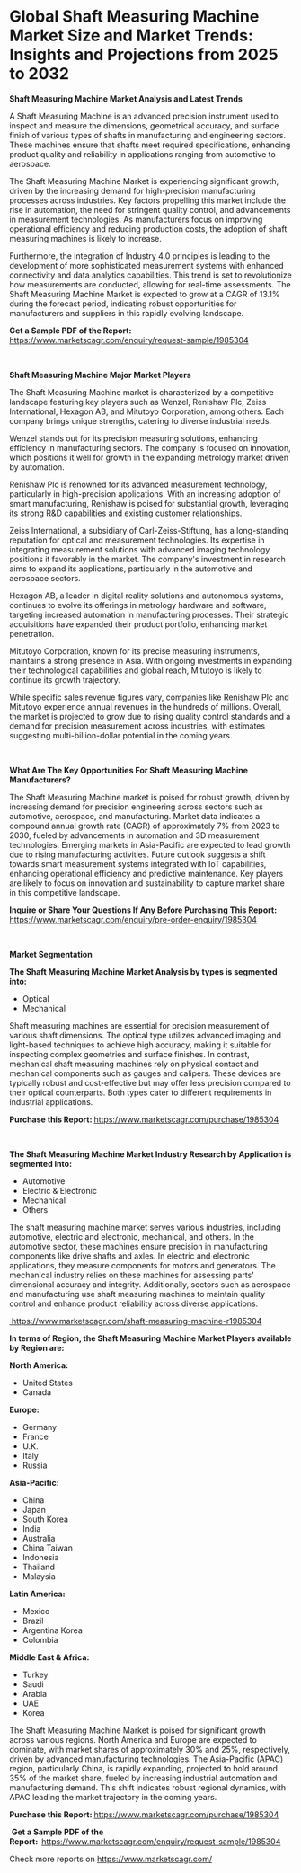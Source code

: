 <p><h1>Global Shaft Measuring Machine Market Size and Market Trends: Insights and Projections from 2025 to 2032</h1></p><p><strong>Shaft Measuring Machine Market Analysis and Latest Trends</strong></p>
<p><p>A Shaft Measuring Machine is an advanced precision instrument used to inspect and measure the dimensions, geometrical accuracy, and surface finish of various types of shafts in manufacturing and engineering sectors. These machines ensure that shafts meet required specifications, enhancing product quality and reliability in applications ranging from automotive to aerospace.</p><p>The Shaft Measuring Machine Market is experiencing significant growth, driven by the increasing demand for high-precision manufacturing processes across industries. Key factors propelling this market include the rise in automation, the need for stringent quality control, and advancements in measurement technologies. As manufacturers focus on improving operational efficiency and reducing production costs, the adoption of shaft measuring machines is likely to increase.</p><p>Furthermore, the integration of Industry 4.0 principles is leading to the development of more sophisticated measurement systems with enhanced connectivity and data analytics capabilities. This trend is set to revolutionize how measurements are conducted, allowing for real-time assessments. The Shaft Measuring Machine Market is expected to grow at a CAGR of 13.1% during the forecast period, indicating robust opportunities for manufacturers and suppliers in this rapidly evolving landscape.</p></p>
<p><strong>Get a Sample PDF of the Report:&nbsp;</strong> <a href="https://www.marketscagr.com/enquiry/request-sample/1985304?utm_campaign=1126&utm_medium=2&utm_source=Github&utm_content=ia&utm_term=19022025&utm_id=shaft-measuring-machine">https://www.marketscagr.com/enquiry/request-sample/1985304</a></p>
<p>&nbsp;</p>
<p><strong>Shaft Measuring Machine Major Market Players</strong></p>
<p><p>The Shaft Measuring Machine market is characterized by a competitive landscape featuring key players such as Wenzel, Renishaw Plc, Zeiss International, Hexagon AB, and Mitutoyo Corporation, among others. Each company brings unique strengths, catering to diverse industrial needs.</p><p>Wenzel stands out for its precision measuring solutions, enhancing efficiency in manufacturing sectors. The company is focused on innovation, which positions it well for growth in the expanding metrology market driven by automation.</p><p>Renishaw Plc is renowned for its advanced measurement technology, particularly in high-precision applications. With an increasing adoption of smart manufacturing, Renishaw is poised for substantial growth, leveraging its strong R&D capabilities and existing customer relationships.</p><p>Zeiss International, a subsidiary of Carl-Zeiss-Stiftung, has a long-standing reputation for optical and measurement technologies. Its expertise in integrating measurement solutions with advanced imaging technology positions it favorably in the market. The company's investment in research aims to expand its applications, particularly in the automotive and aerospace sectors.</p><p>Hexagon AB, a leader in digital reality solutions and autonomous systems, continues to evolve its offerings in metrology hardware and software, targeting increased automation in manufacturing processes. Their strategic acquisitions have expanded their product portfolio, enhancing market penetration.</p><p>Mitutoyo Corporation, known for its precise measuring instruments, maintains a strong presence in Asia. With ongoing investments in expanding their technological capabilities and global reach, Mitutoyo is likely to continue its growth trajectory.</p><p>While specific sales revenue figures vary, companies like Renishaw Plc and Mitutoyo experience annual revenues in the hundreds of millions. Overall, the market is projected to grow due to rising quality control standards and a demand for precision measurement across industries, with estimates suggesting multi-billion-dollar potential in the coming years.</p></p>
<p>&nbsp;</p>
<p><strong>What Are The Key Opportunities For Shaft Measuring Machine Manufacturers?</strong></p>
<p><p>The Shaft Measuring Machine market is poised for robust growth, driven by increasing demand for precision engineering across sectors such as automotive, aerospace, and manufacturing. Market data indicates a compound annual growth rate (CAGR) of approximately 7% from 2023 to 2030, fueled by advancements in automation and 3D measurement technologies. Emerging markets in Asia-Pacific are expected to lead growth due to rising manufacturing activities. Future outlook suggests a shift towards smart measurement systems integrated with IoT capabilities, enhancing operational efficiency and predictive maintenance. Key players are likely to focus on innovation and sustainability to capture market share in this competitive landscape.</p></p>
<p><strong>Inquire or Share Your Questions If Any Before Purchasing This Report:</strong> <a href="https://www.marketscagr.com/enquiry/pre-order-enquiry/1985304?utm_campaign=1126&utm_medium=2&utm_source=Github&utm_content=ia&utm_term=19022025&utm_id=shaft-measuring-machine">https://www.marketscagr.com/enquiry/pre-order-enquiry/1985304</a></p>
<p>&nbsp;</p>
<p><strong>Market Segmentation</strong></p>
<p><strong>The Shaft Measuring Machine Market Analysis by types is segmented into:</strong></p>
<p><ul><li>Optical</li><li>Mechanical</li></ul></p>
<p><p>Shaft measuring machines are essential for precision measurement of various shaft dimensions. The optical type utilizes advanced imaging and light-based techniques to achieve high accuracy, making it suitable for inspecting complex geometries and surface finishes. In contrast, mechanical shaft measuring machines rely on physical contact and mechanical components such as gauges and calipers. These devices are typically robust and cost-effective but may offer less precision compared to their optical counterparts. Both types cater to different requirements in industrial applications.</p></p>
<p><strong>Purchase this Report:&nbsp;</strong><a href="https://www.marketscagr.com/purchase/1985304?utm_campaign=1126&utm_medium=2&utm_source=Github&utm_content=ia&utm_term=19022025&utm_id=shaft-measuring-machine">https://www.marketscagr.com/purchase/1985304</a></p>
<p>&nbsp;</p>
<p><strong>The Shaft Measuring Machine Market Industry Research by Application is segmented into:</strong></p>
<p><ul><li>Automotive</li><li>Electric & Electronic</li><li>Mechanical</li><li>Others</li></ul></p>
<p><p>The shaft measuring machine market serves various industries, including automotive, electric and electronic, mechanical, and others. In the automotive sector, these machines ensure precision in manufacturing components like drive shafts and axles. In electric and electronic applications, they measure components for motors and generators. The mechanical industry relies on these machines for assessing parts' dimensional accuracy and integrity. Additionally, sectors such as aerospace and manufacturing use shaft measuring machines to maintain quality control and enhance product reliability across diverse applications.</p></p>
<p><a href="https://www.marketscagr.com/shaft-measuring-machine-r1985304?utm_campaign=1126&utm_medium=2&utm_source=Github&utm_content=ia&utm_term=19022025&utm_id=shaft-measuring-machine">&nbsp;https://www.marketscagr.com/shaft-measuring-machine-r1985304</a></p>
<p><strong>In terms of Region, the Shaft Measuring Machine Market Players available by Region are:</strong></p>
<p>
    <p> <strong> North America: </strong>
        <ul>
            <li>United States</li>
            <li>Canada</li>
        </ul>
        </p> 
    <p> <strong> Europe: </strong>
        <ul>
            <li>Germany</li>
            <li>France</li>
            <li>U.K.</li>
            <li>Italy</li>
            <li>Russia</li>
        </ul>
        </p> 
    <p> <strong> Asia-Pacific: </strong>
        <ul>
            <li>China</li>
            <li>Japan</li>
            <li>South Korea</li>
            <li>India</li>
            <li>Australia</li>
            <li>China Taiwan</li>
            <li>Indonesia</li>
            <li>Thailand</li>
            <li>Malaysia</li>
        </ul>
        </p> 
    <p> <strong> Latin America: </strong>
        <ul>
            <li>Mexico</li>
            <li>Brazil</li>
            <li>Argentina Korea</li>
            <li>Colombia</li>
        </ul>
        </p> 
    <p> <strong> Middle East & Africa: </strong>
        <ul>
            <li>Turkey</li>
            <li>Saudi</li>
            <li>Arabia</li>
            <li>UAE</li>
            <li>Korea</li>
        </ul>
    </p>
    </p>
<p><p>The Shaft Measuring Machine Market is poised for significant growth across various regions. North America and Europe are expected to dominate, with market shares of approximately 30% and 25%, respectively, driven by advanced manufacturing technologies. The Asia-Pacific (APAC) region, particularly China, is rapidly expanding, projected to hold around 35% of the market share, fueled by increasing industrial automation and manufacturing demand. This shift indicates robust regional dynamics, with APAC leading the market trajectory in the coming years.</p></p>
<p><strong>Purchase this Report: </strong><a href="https://www.marketscagr.com/purchase/1985304?utm_campaign=1126&utm_medium=2&utm_source=Github&utm_content=ia&utm_term=19022025&utm_id=shaft-measuring-machine">https://www.marketscagr.com/purchase/1985304</a></p>
<p>&nbsp;<strong>Get a Sample PDF of the Report:&nbsp;&nbsp;</strong><a href="https://www.marketscagr.com/enquiry/request-sample/1985304?utm_campaign=1126&utm_medium=2&utm_source=Github&utm_content=ia&utm_term=19022025&utm_id=shaft-measuring-machine">https://www.marketscagr.com/enquiry/request-sample/1985304</a></p>
<p><strong></strong></p>
<p>Check more reports on <a href="https://www.marketscagr.com/?utm_campaign=1126&utm_medium=2&utm_source=Github&utm_content=ia&utm_term=19022025&utm_id=shaft-measuring-machine">https://www.marketscagr.com/</a></p>